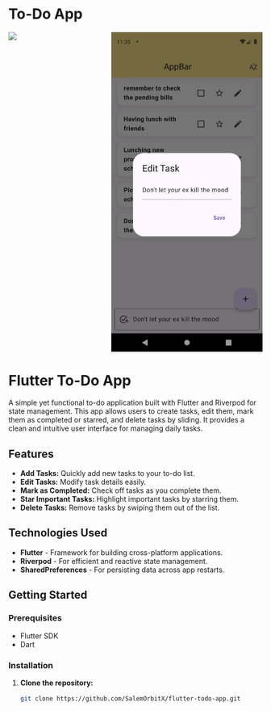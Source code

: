 # To-Do App
<div style="display: flex; gap: 10px;">
    <img src="https://github.com/user-attachments/assets/fc2cce6c-c470-4f84-8d0b-91f497902a47" width="300"/>
    <img src="https://github.com/SalemOrbitX/ToDo-App/blob/main/Screenshot_1731314125.png?raw=true" width="300"/>
</div>





# Flutter To-Do App

A simple yet functional to-do application built with Flutter and Riverpod for state management. This app allows users to create tasks, edit them, mark them as completed or starred, and delete tasks by sliding. It provides a clean and intuitive user interface for managing daily tasks.

## Features
- **Add Tasks:** Quickly add new tasks to your to-do list.
- **Edit Tasks:** Modify task details easily.
- **Mark as Completed:** Check off tasks as you complete them.
- **Star Important Tasks:** Highlight important tasks by starring them.
- **Delete Tasks:** Remove tasks by swiping them out of the list.

## Technologies Used
- **Flutter** - Framework for building cross-platform applications.
- **Riverpod** - For efficient and reactive state management.
- **SharedPreferences** - For persisting data across app restarts.

## Getting Started

### Prerequisites
- Flutter SDK
- Dart

### Installation
1. **Clone the repository:**
   ```bash
   git clone https://github.com/SalemOrbitX/flutter-todo-app.git

